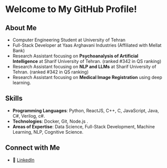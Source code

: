 # Welcome to My GitHub Profile! 

## About Me
- Computer Engineering Student at University of Tehran
- Full-Stack Developer at Yaas Arghavani Industries (Affiliated with Mellat Bank)
- Research Assistant focusing on **Psychoanalysis of Artificial Intelligence** at Sharif University of Tehran. (ranked #342 in QS ranking)
- Research Assistant focusing on **NLP and LLMs** at Sharif University of Tehran. (ranked #342 in QS ranking)
- Research Assistant focusing on **Medical Image Registration** using deep learning.

## Skills
- **Programming Languages**: Python, ReactJS, C++, C, JavaScript, Java, C#, Verilog, c#.
- **Technologies**: Docker, Git, Node.js .
- **Areas of Expertise**: Data Science, Full-Stack Development, Machine Learning, NLP, Cognitive Science.

## Connect with Me
- 💼 [LinkedIn](https://www.linkedin.com/in/shahzad-momayez-37a76216a/)
